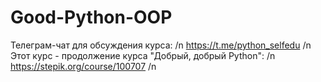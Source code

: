 # Good-Python-OOP

Телеграм-чат для обсуждения курса: /n
https://t.me/python_selfedu /n
Этот курс - продолжение курса "Добрый, добрый Python": /n
https://stepik.org/course/100707 /n
